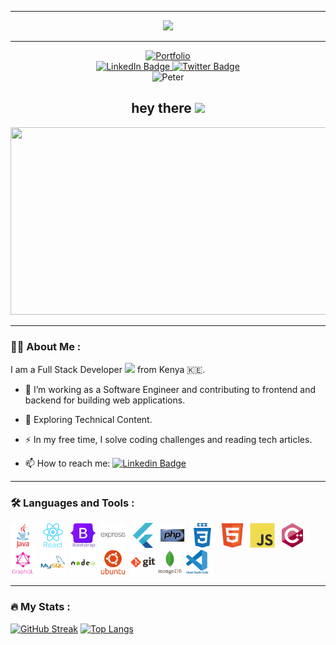 ---

<div id="header" align="center">
  <img src="https://media.giphy.com/media/UDclWKlmfmq7twI3iJ/giphy.gif" width="300"/>
   
  ----
  <div align="center">
    <a href="https://njugunapm233.github.io/">
    <img src="https://user-images.githubusercontent.com/44283776/171945801-a866679c-da70-4624-b58f-91cf93282ef7.png" width="100" alt="Portfolio"/>
    </a>
  </div>

  
  <div id="badges">
    
  <a href="https://www.linkedin.com/in/peter-njuguna-b3531614a/">
    <img src="https://img.shields.io/badge/LinkedIn-blue?style=for-the-badge&logo=linkedin&logoColor=white" alt="LinkedIn Badge"/>
    </a> 
  <a href="https://twitter.com/PragmaticDev_">
    <img src="https://img.shields.io/badge/Twitter-blue?style=for-the-badge&logo=twitter&logoColor=white" alt="Twitter Badge"/>
  </a>
</div>
    <img src="https://komarev.com/ghpvc/?username=njugunapm233&style=plastic&color=brightgreen" alt="Peter"/>
    
 <h2>
  hey there
  <img src="https://media.giphy.com/media/hvRJCLFzcasrR4ia7z/giphy.gif" width="30px"/>
</h2>
</div>
  
  <div align="center">
  <img src="https://media.giphy.com/media/X43G5mWHLs8Imkv9Aa/giphy.gif" width="600" height="300"/>
</div>
  
  ---

### :man_technologist: About Me :
  I am a Full Stack Developer <img src="https://media.giphy.com/media/WUlplcMpOCEmTGBtBW/giphy.gif" width="30"> from Kenya 🇰🇪.
  
  - :telescope: I’m working as a Software Engineer and contributing to frontend and backend for building web applications.

  - :seedling: Exploring Technical Content.

  - :zap: In my free time, I solve coding challenges and reading tech articles.

  - :mailbox: How to reach me: [![Linkedin Badge](https://img.shields.io/badge/-peter-blue?style=flat&logo=Linkedin&logoColor=white)](https://www.linkedin.com/in/peter-njuguna-b3531614a/)
  
  ---

### :hammer_and_wrench: Languages and Tools :
  
  <div>
  <img src="https://github.com/devicons/devicon/blob/master/icons/java/java-original-wordmark.svg" title="Java" alt="Java" width="40" height="40"/>&nbsp;
  <img src="https://github.com/devicons/devicon/blob/master/icons/react/react-original-wordmark.svg" title="React" alt="React" width="40" height="40"/>&nbsp;
  <img src="https://github.com/devicons/devicon/blob/master/icons/bootstrap/bootstrap-original-wordmark.svg" title="Bootstrap" alt="Bootstrap" width="40" height="40"/>&nbsp;
  <img src="https://github.com/devicons/devicon/blob/master/icons/express/express-original-wordmark.svg" title="Express" alt="Express" width="40" height="40"/>&nbsp;
  <img src="https://github.com/devicons/devicon/blob/master/icons/flutter/flutter-original.svg" title="Flutter" alt="Flutter" width="40" height="40"/>&nbsp;
  <img src="https://github.com/devicons/devicon/blob/master/icons/php/php-original.svg" title="Php" alt="Php" width="40" height="40"/>&nbsp;
  <img src="https://github.com/devicons/devicon/blob/master/icons/css3/css3-plain-wordmark.svg"  title="CSS3" alt="CSS" width="40" height="40"/>&nbsp;
  <img src="https://github.com/devicons/devicon/blob/master/icons/html5/html5-original.svg" title="HTML5" alt="HTML" width="40" height="40"/>&nbsp;
  <img src="https://github.com/devicons/devicon/blob/master/icons/javascript/javascript-original.svg" title="JavaScript" alt="JavaScript" width="40" height="40"/>&nbsp;
  <img src="https://github.com/devicons/devicon/blob/master/icons/cplusplus/cplusplus-original.svg" title="Cplusplus" alt="Cplusplus" width="40" height="40"/>&nbsp;
  <img src="https://github.com/devicons/devicon/blob/master/icons/graphql/graphql-plain-wordmark.svg"  alt="Graphql" width="40" height="40"/>&nbsp;
  <img src="https://github.com/devicons/devicon/blob/master/icons/mysql/mysql-original-wordmark.svg" title="MySQL"  alt="MySQL" width="40" height="40"/>&nbsp;
  <img src="https://github.com/devicons/devicon/blob/master/icons/nodejs/nodejs-original-wordmark.svg" title="NodeJS" alt="NodeJS" width="40" height="40"/>&nbsp;
  <img src="https://github.com/devicons/devicon/blob/master/icons/ubuntu/ubuntu-plain-wordmark.svg" title="Ubuntu" alt="Ubuntu" width="40" height="40"/>&nbsp;
  <img src="https://github.com/devicons/devicon/blob/master/icons/git/git-original-wordmark.svg" title="Git" **alt="Git" width="40" height="40"/>
    <img src="https://github.com/devicons/devicon/blob/master/icons/mongodb/mongodb-original-wordmark.svg" title="Mongodb" alt="Mongodb" width="40" height="40"/>
    <img src="https://github.com/devicons/devicon/blob/master/icons/vscode/vscode-original-wordmark.svg" title="Vscode" alt="Vscode" width="40" height="40"/>
</div>
  
  ---

### :fire: My Stats :
  [![GitHub Streak](http://github-readme-streak-stats.herokuapp.com?user=njugunapm233&show_icons=true&theme=radical)](https://git.io/streak-stats)
  [![Top Langs](https://github-readme-stats.vercel.app/api/top-langs/?username=njugunapm233&langs_count=6&layout=compact&theme=vision-friendly-dark)](https://github.com/anuraghazra/github-readme-stats)
  
  

